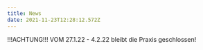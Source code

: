 ```yaml
---
title: News
date: 2021-11-23T12:28:12.572Z
---
```

!!!ACHTUNG!!! VOM 27.1.22 - 4.2.22 bleibt die Praxis geschlossen!
